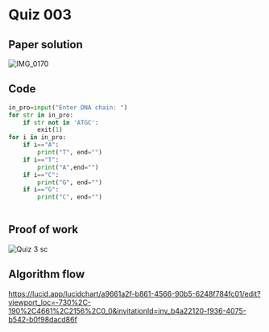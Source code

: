 # Quiz 003

## Paper solution
![IMG_0170](https://github.com/user-attachments/assets/81f4a676-8c27-423a-8295-c5ef8420ae14)

## Code
```.py
in_pro=input("Enter DNA chain: ")
for str in in_pro:
    if str not in 'ATGC':
        exit(1)
for i in in_pro:
    if i=="A":
        print("T", end="")
    if i=="T":
        print("A",end="")
    if i=="C":
        print("G", end="")
    if i=="G":
        print("C", end="")
    

```

## Proof of work
![Quiz 3 sc](https://github.com/user-attachments/assets/2a9daab3-972f-4d03-a07f-0bf7eaf56714)

## Algorithm flow
https://lucid.app/lucidchart/a9661a2f-b861-4566-90b5-6248f784fc01/edit?viewport_loc=-730%2C-190%2C4661%2C2156%2C0_0&invitationId=inv_b4a22120-f936-4075-b542-b0f98dacd86f
